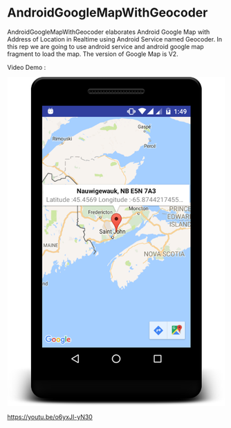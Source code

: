 # AndroidGoogleMapWithGeocoder
AndroidGoogleMapWithGeocoder elaborates Android Google Map with Address of Location in Realtime using Android Service named Geocoder. In this rep we are going to use android service and android google map fragment to load the map. The version of Google Map is V2.

Video Demo :

[![Watch the video](https://raw.githubusercontent.com/coderminion/AndroidGoogleMapWithGeocoder/master/device-2017-08-06-015012.png)](https://youtu.be/o6yxJI-yN30)

https://youtu.be/o6yxJI-yN30


